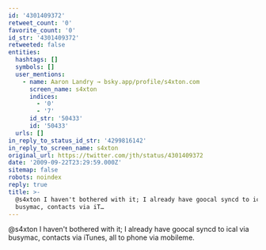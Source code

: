 ```yaml
---
id: '4301409372'
retweet_count: '0'
favorite_count: '0'
id_str: '4301409372'
retweeted: false
entities:
  hashtags: []
  symbols: []
  user_mentions:
    - name: Aaron Landry → bsky.app/profile/s4xton.com
      screen_name: s4xton
      indices:
        - '0'
        - '7'
      id_str: '50433'
      id: '50433'
  urls: []
in_reply_to_status_id_str: '4299816142'
in_reply_to_screen_name: s4xton
original_url: https://twitter.com/jth/status/4301409372
date: '2009-09-22T23:29:59.000Z'
sitemap: false
robots: noindex
reply: true
title: >-
  @s4xton I haven't bothered with it; I already have goocal syncd to ical via
  busymac, contacts via iT…
---
```


@s4xton I haven't bothered with it; I already have goocal syncd to ical via busymac, contacts via iTunes, all to phone via mobileme.